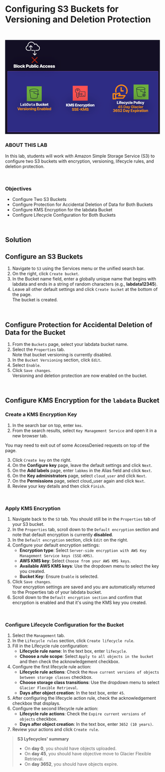 # Configuring S3 Buckets for Versioning and Deletion Protection

<br>

![](../../img/ChallengeLab-4.png)


### ABOUT THIS LAB
In this lab, students will work with Amazon Simple Storage Service (S3) to configure two S3 buckets with encryption, versioning, lifecycle rules, and deletion protection.

<br>

### Objectives
- Configure Two S3 Buckets
- Configure Protection for Accidental Deletion of Data for Both Buckets
- Configure KMS Encryption for the labdata Bucket
- Configure Lifecycle Configuration for Both Buckets

<br>

## Solution
## Configure an S3 Buckets
1. Navigate to `S3` using the Services menu or the unified search bar.
2. On the right, click `Create bucket`.
3. In the Bucket name field, enter a globally unique name that begins with labdata and ends in a string of random characters (e.g., **labdata12345**).
4. Leave all other default settings and click `Create bucket` at the bottom of the page.<br>The bucket is created.

<br>

## Configure Protection for Accidental Deletion of Data for the Bucket
1. From the `Buckets` page, select your labdata bucket name.
2. Select the `Properties` tab.<br>Note that bucket versioning is currently disabled.
3. In the `Bucket Versioning` section, click `Edit`.
4. Select `Enable`.
5. Click `Save changes`.<br>Versioning and deletion protection are now enabled on the bucket.

<br>

## Configure KMS Encryption for the `labdata` Bucket

### Create a KMS Encryption Key
1. In the search bar on top, enter `kms`.
2. From the search results, select `Key Management Service` and open it in a new browser tab.

You may need to exit out of some AccessDenied requests on top of the page.

3. Click `Create key` on the right.
4. On the **Configure key** page, leave the default settings and click `Next`.
5. On the **Add labels** page, enter `labkms` in the Alias field and click `Next`.
6. On the **Key administrators** page, select `cloud_user` and click `Next`.
7. On the **Permissions** page, select cloud_user again and click `Next`.
8. Review your key details and then click `Finish`.

<br>

### Apply KMS Encryption
1. Navigate back to the `S3` tab. You should still be in the `Properties` tab of your S3 bucket.
2. In the `Properties` tab, scroll down to the `Default encryption` section and note that default encryption is currently **disabled**.
3. In the `Default encryption` section, click `Edit` on the right.
4. Configure your default encryption settings:
    - **Encryption type**: Select `Server-side encryption with AWS Key Management Service keys (SSE-KMS)`.
    - **AWS KMS key**: Select `Choose from your AWS KMS keys`.
    - **Available AWS KMS keys**: Use the dropdown menu to select the key you created.
    - **Bucket Key**: Ensure `Enable` is selected.
5. Click `Save changes`.<br>Your encryption settings are saved and you are automatically returned to the Properties tab of your labdata bucket.
6. Scroll down to the `Default encryption section` and confirm that encryption is enabled and that it's using the KMS key you created.

<br>

### Configure Lifecycle Configuration for the Bucket
1. Select the `Management` tab.
2. In the `Lifecycle rules` section, click `Create lifecycle rule`.
3. Fill in the Lifecycle rule configuration:
    - **Lifecycle rule name**: In the text box, enter `lifecycle`.
    - **Choose a rule scope**: Select `Apply to all objects in the bucket` and then check the acknowledgement checkbox.
4. Configure the first lifecycle rule action:
    - **Lifecycle rule actions**: Check the `Move current versions of objects between storage classes` checkbox.
    - **Choose storage class transitions**: Use the dropdown menu to select `Glacier Flexible Retrieval`.
    - **Days after object creation**: In the text box, enter `45`.
5. After configuring the lifecycle action rule, check the acknowledgement checkbox that displays.
6. Configure the second lifecycle rule action:
    - **Lifecycle rule actions**: Check the `Expire current versions of objects` checkbox.
    - **Days after object creation**: In the text box, enter `3652 (10 years)`.
7. Review your actions and click `Create rule`.

> **S3 Lyfecycles' summary**<br>
> - On **day 0**, you should have objects uploaded. 
> - On **day 45**, you should have objective move to Glacier Flexible Retrieval. 
> - On **day 3652**, you should have objects expire.
